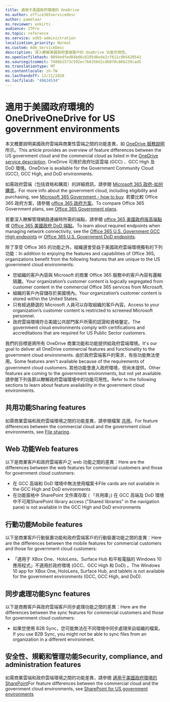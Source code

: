 ```yaml
---
title: 適用于美國政府環境的 OneDrive
ms.author: office365servicedesc
author: pamelaar
ms.reviewer: ankirti
audience: ITPro
ms.topic: reference
ms.service: o365-administration
localization_priority: Normal
ms.custom: Adm_ServiceDesc
description: 深入瞭解美國政府雲端客戶的 OneDrive 功能可用性。
ms.openlocfilehash: 0094edfed04bd6c8195d6ede2cf611c9b5420541
ms.sourcegitcommit: 7486b1573c592ec7b6356d2cdb070c866239cad5
ms.translationtype: MT
ms.contentlocale: zh-TW
ms.lasthandoff: 12/11/2020
ms.locfileid: "49624534"
---
```

# <a name="onedrive-for-us-government-environments"></a><span data-ttu-id="f22b7-103">適用于美國政府環境的 OneDrive</span><span class="sxs-lookup"><span data-stu-id="f22b7-103">OneDrive for US government environments</span></span>

<span data-ttu-id="f22b7-104">本文概要說明美國政府雲端與商業性雲端之間的功能差異，如 [OneDrive 服務說明](/office365/servicedescriptions/onedrive-for-business-service-description)所示。</span><span class="sxs-lookup"><span data-stu-id="f22b7-104">This article provides an overview of feature differences between the US government cloud and the commercial cloud as listed in the [OneDrive service description](/office365/servicedescriptions/onedrive-for-business-service-description).</span></span> <span data-ttu-id="f22b7-105">OneDrive 可用於政府社區雲端 (GCC) 、GCC High 及 DoD 環境。</span><span class="sxs-lookup"><span data-stu-id="f22b7-105">OneDrive is available for the Government Community Cloud (GCC), GCC High, and DoD environments.</span></span> 

<span data-ttu-id="f22b7-106">如需政府雲端（包括資格和購買）的詳細資訊，請參閱 [Microsoft 365 政府-如何購買](/office365/servicedescriptions/office-365-platform-service-description/office-365-us-government/microsoft-365-government-how-to-buy)。</span><span class="sxs-lookup"><span data-stu-id="f22b7-106">For more info about the government cloud, including eligibility and purchasing, see [Microsoft 365 Government - how to buy](/office365/servicedescriptions/office-365-platform-service-description/office-365-us-government/microsoft-365-government-how-to-buy).</span></span> <span data-ttu-id="f22b7-107">若要比較 Office 365 政府方案，請參閱 [office 365 政府方案](https://www.microsoft.com/microsoft-365/government/compare-office-365-government-plans?rtc=1#EligibilityRequirements)。</span><span class="sxs-lookup"><span data-stu-id="f22b7-107">To compare Office 365 Government plans, see [Office 365 Government plans](https://www.microsoft.com/microsoft-365/government/compare-office-365-government-plans?rtc=1#EligibilityRequirements).</span></span>

<span data-ttu-id="f22b7-108">若要深入瞭解管理網路連線時所需的端點，請參閱 [office 365 美國政府版高端點](/office365/enterprise/office-365-u-s-government-gcc-high-endpoints#sharepoint-online-and-onedrive-for-business) 或 [Office 365 美國政府 DoD 端點](/office365/enterprise/office-365-u-s-government-dod-endpoints#sharepoint-online-and-onedrive-for-business)。</span><span class="sxs-lookup"><span data-stu-id="f22b7-108">To learn about required endpoints when managing network connectivity, see the [Office 365 U.S. Government GCC High endpoints](/office365/enterprise/office-365-u-s-government-gcc-high-endpoints#sharepoint-online-and-onedrive-for-business) or [Office 365 U.S. Government DoD endpoints](/office365/enterprise/office-365-u-s-government-dod-endpoints#sharepoint-online-and-onedrive-for-business).</span></span>

<span data-ttu-id="f22b7-109">除了享受 Office 365 的功能之外，組織還會受益于美國政府雲端環境獨有的下列功能：</span><span class="sxs-lookup"><span data-stu-id="f22b7-109">In addition to enjoying the features and capabilities of Office 365, organizations benefit from the following features that are unique to the US government cloud environments:</span></span>

-   <span data-ttu-id="f22b7-110">您組織的客戶內容與 Microsoft 的商業 Office 365 服務中的客戶內容有邏輯隔離。</span><span class="sxs-lookup"><span data-stu-id="f22b7-110">Your organization’s customer content is logically segregated from customer content in the commercial Office 365 services from Microsoft.</span></span>
-   <span data-ttu-id="f22b7-111">組織的客戶內容儲存於美國境內。</span><span class="sxs-lookup"><span data-stu-id="f22b7-111">Your organization’s customer content is stored within the United States.</span></span>
-   <span data-ttu-id="f22b7-112">只有經過篩選的 Microsoft 人員可以存取組織的客戶內容。</span><span class="sxs-lookup"><span data-stu-id="f22b7-112">Access to your organization’s customer content is restricted to screened Microsoft personnel.</span></span>
-   <span data-ttu-id="f22b7-113">政府雲端環境符合美國公共部門客戶所需的認證和資格鑒定。</span><span class="sxs-lookup"><span data-stu-id="f22b7-113">The government cloud environments comply with certifications and accreditations that are required for US Public Sector customers.</span></span>

<span data-ttu-id="f22b7-114">我們的目標是將所有 OneDrive 商業功能和功能提供給政府雲端環境。</span><span class="sxs-lookup"><span data-stu-id="f22b7-114">It's our goal to deliver all OneDrive commercial features and functionality to the government cloud environments.</span></span> <span data-ttu-id="f22b7-115">由於政府雲端客戶的需求，有些功能無法使用。</span><span class="sxs-lookup"><span data-stu-id="f22b7-115">Some features aren't available because of the requirements of government cloud customers.</span></span> <span data-ttu-id="f22b7-116">其他功能會進入政府環境，但尚未提供。</span><span class="sxs-lookup"><span data-stu-id="f22b7-116">Other features are coming to the government environments, but not yet available.</span></span> <span data-ttu-id="f22b7-117">請參閱下列各節以瞭解政府雲端環境中的功能可用性。</span><span class="sxs-lookup"><span data-stu-id="f22b7-117">Refer to the following sections to learn about feature availability in the government cloud environments.</span></span>

## <a name="sharing-features"></a><span data-ttu-id="f22b7-118">共用功能</span><span class="sxs-lookup"><span data-stu-id="f22b7-118">Sharing features</span></span>

<span data-ttu-id="f22b7-119">如需商業雲端和政府雲端環境之間的功能差異，請參閱檔案 [共用](/office365/servicedescriptions/office-365-platform-service-description/office-365-us-government/gcc-high-and-dod#file-sharing)。</span><span class="sxs-lookup"><span data-stu-id="f22b7-119">For feature differences between the commercial cloud and the government cloud environments, see [File sharing](/office365/servicedescriptions/office-365-platform-service-description/office-365-us-government/gcc-high-and-dod#file-sharing).</span></span>

## <a name="web-features"></a><span data-ttu-id="f22b7-120">Web 功能</span><span class="sxs-lookup"><span data-stu-id="f22b7-120">Web features</span></span>

<span data-ttu-id="f22b7-121">以下是商業客戶和政府雲端客戶之 web 功能之間的差異：</span><span class="sxs-lookup"><span data-stu-id="f22b7-121">Here are the differences between the web features for commercial customers and those for government cloud customers:</span></span>

- <span data-ttu-id="f22b7-122">在 GCC 高端和 DoD 環境中無法使用檔案卡</span><span class="sxs-lookup"><span data-stu-id="f22b7-122">File cards are not available in the GCC High and DoD environments</span></span>
- <span data-ttu-id="f22b7-123">在功能窗格中 SharePoint 文件庫存取 ( 「共用庫」) 在 GCC 高端及 DoD 環境中不可用</span><span class="sxs-lookup"><span data-stu-id="f22b7-123">SharePoint library access ("Shared libraries" in the navigation pane) is not available in the GCC High and DoD environments</span></span>

## <a name="mobile-features"></a><span data-ttu-id="f22b7-124">行動功能</span><span class="sxs-lookup"><span data-stu-id="f22b7-124">Mobile features</span></span>

<span data-ttu-id="f22b7-125">以下是商業客戶行動裝置功能和政府雲端客戶的行動裝置功能之間的差異：</span><span class="sxs-lookup"><span data-stu-id="f22b7-125">Here are the differences between the mobile features for commercial customers and those for government cloud customers:</span></span>

- <span data-ttu-id="f22b7-126">「適用于 XBox One、HoloLens、Surface Hub 和平板電腦的 Windows 10 應用程式」不適用於政府環境 (GCC、GCC High 和 DoD) 。</span><span class="sxs-lookup"><span data-stu-id="f22b7-126">The Windows 10 app for XBox One, HoloLens, Surface Hub, and tablets is not available for the government environments (GCC, GCC High, and DoD).</span></span>

## <a name="sync-features"></a><span data-ttu-id="f22b7-127">同步處理功能</span><span class="sxs-lookup"><span data-stu-id="f22b7-127">Sync features</span></span>

<span data-ttu-id="f22b7-128">以下是商務客戶與政府雲端客戶同步處理功能之間的差異：</span><span class="sxs-lookup"><span data-stu-id="f22b7-128">Here are the differences between the sync features for commercial customers and those for government cloud customers:</span></span>

- <span data-ttu-id="f22b7-129">如果您使用 B2B Sync，您可能無法在不同環境中同步處理來自組織的檔案。</span><span class="sxs-lookup"><span data-stu-id="f22b7-129">If you use B2B Sync, you might not be able to sync files from an organization in a different environment.</span></span>

## <a name="security-compliance-and-administration-features"></a><span data-ttu-id="f22b7-130">安全性、規範和管理功能</span><span class="sxs-lookup"><span data-stu-id="f22b7-130">Security, compliance, and administration features</span></span>

<span data-ttu-id="f22b7-131">如需商業雲端和政府雲端環境之間的功能差異，請參閱 [適用于美國政府環境的 SharePoint](sharepoint.md)</span><span class="sxs-lookup"><span data-stu-id="f22b7-131">For feature differences between the commercial cloud and the government cloud environments, see [SharePoint for US government environments](sharepoint.md)</span></span>


